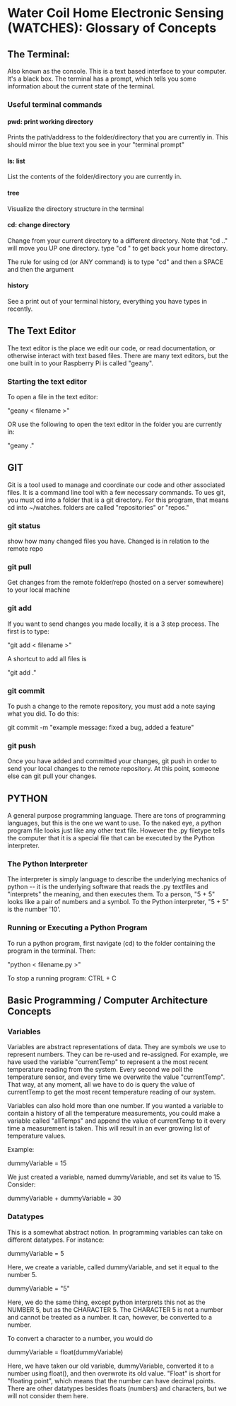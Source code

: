 # Water Coil Home Electronic Sensing (WATCHES): Glossary of Concepts

## The Terminal:
Also known as the console. This is a text based interface to your computer. It's a black box. The terminal has a prompt, which tells you some information about the current state of the terminal.

### Useful terminal commands

#### pwd: print working directory
Prints the path/address to the folder/directory that you are currently in. This should mirror the blue text you see in your "terminal prompt"

#### ls: list
List the contents of the folder/directory you are currently in. 

#### tree
Visualize the directory structure in the terminal

#### cd: change directory
Change from your current directory to a different directory. Note that "cd .." will move you UP one directory. type "cd " to get back your home directory.

The rule for using cd (or ANY command) is to type "cd" and then a SPACE and then the argument

#### history
See a print out of your terminal history, everything you have types in recently. 

## The Text Editor
The text editor is the place we edit our code, or read documentation, or otherwise interact with text based files. There are many text editors, but the one built in to your Raspberry Pi is called "geany". 

### Starting the text editor
To open a file in the text editor:

"geany  < filename >"

OR use the following to open the text editor in the folder you are currently in:

"geany ."

## GIT
Git is a tool used to manage and coordinate our code and other associated files. It is a command line tool with a few necessary commands. To ues git, you must cd into a folder that is a git directory. For this program, that means cd into ~/watches. folders are called "repositories" or "repos." 

### git status
show how many changed files you have. Changed is in relation to the remote repo

### git pull
Get changes from the remote folder/repo (hosted on a server somewhere) to your local machine

### git add
If you want to send changes you made locally, it is a 3 step process. The first is to type:

"git add < filename >" 

A shortcut to add all files is 

"git add ."

### git commit
To push a change to the remote repository, you must add a note saying what you did. To do this:

git commit -m "example message: fixed a bug, added a feature"

### git push
Once you have added and committed your changes, git push in order to send your local changes to the remote repository. At this point, someone else can git pull your changes.


## PYTHON
A general purpose programming language. There are tons of programming languages, but this is the one we want to use. To the naked eye, a python program file looks just like any other text file. However the .py filetype tells the computer that it is a special file that can be executed by the Python interpreter.

### The Python Interpreter
The interpreter is simply language to describe the underlying mechanics of python -- it is the underlying software that reads the .py textfiles and "interprets" the meaning, and then executes them. To a person, "5 + 5" looks like a pair of numbers and a symbol. To the Python interpreter, "5 + 5" is the number '10'.

### Running or Executing a Python Program
To run a python program, first navigate (cd) to the folder containing the program in the terminal. Then:

"python < filename.py >"

To stop a running program: CTRL + C

## Basic Programming / Computer Architecture Concepts

### Variables

Variables are abstract representations of data. They are symbols we use to represent numbers. They can be re-used and re-assigned. For example, we have used the variable "currentTemp" to represent a the most recent temperature reading from the system. Every second we poll the temperature sensor, and every time we overwrite the value "currentTemp". That way, at any moment, all we have to do is query the value of currentTemp to get the most recent temperature reading of our system. 

Variables can also hold more than one number. If you wanted a variable to contain a history of all the temperature measurements, you could make a variable called "allTemps" and append the value of currentTemp to it every time a measurement is taken. This will result in an ever growing list of temperature values.

Example:

dummyVariable = 15

We just created a variable, named dummyVariable, and set its value to 15. Consider:

dummyVariable + dummyVariable = 30

### Datatypes
This is a somewhat abstract notion. In programming variables can take on different datatypes. For instance:

dummyVariable = 5

Here, we create a variable, called dummyVariable, and set it equal to the number 5. 

dummyVariable = "5"

Here, we do the same thing, except python interprets this not as the NUMBER 5, but as the CHARACTER 5. The CHARACTER 5 is not a number and cannot be treated as a number. It can, however, be converted to a number. 

To convert a character to a number, you would do

dummyVariable = float(dummyVariable)

Here, we have taken our old variable, dummyVariable, converted it to a number using float(), and then overwrote its old value. "Float" is short for "floating point", which means that the number can have decimal points. There are other datatypes besides floats (numbers) and characters, but we will not consider them here.


